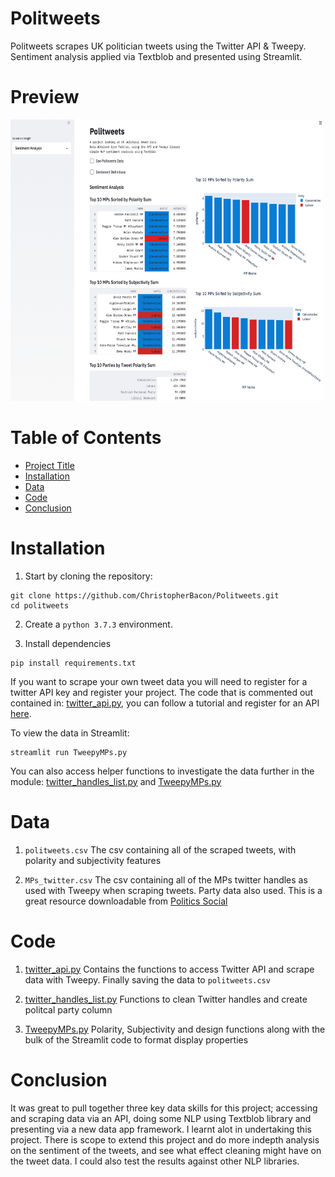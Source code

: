 # Politweets
Politweets scrapes UK politician tweets using the Twitter API &amp; Tweepy. Sentiment analysis applied via Textblob and presented using Streamlit.

# Preview

<img src="politweets_screen.png" width="500" height="450">

# Table of Contents

- [Project Title](#Politweets)
- [Installation](#Installation)
- [Data](#Data)
- [Code](#Code)
- [Conclusion](#Conclusion)

# Installation

1. Start by cloning the repository:
```
git clone https://github.com/ChristopherBacon/Politweets.git
cd politweets
```
2. Create a ```python 3.7.3``` environment.

3. Install dependencies

```
pip install requirements.txt
```
If you want to scrape your own tweet data you will need to register for a twitter API key and register your project. The code that is commented out contained in: [twitter_api.py](twitter_api.py), you can follow a tutorial and register for an API [here](https://developer.twitter.com/en/docs/twitter-api/tutorials).

To view the data in Streamlit:
```
streamlit run TweepyMPs.py
```
You can also access helper functions to investigate the data further in the module: [twitter_handles_list.py](twitter_handles_list.py) and [TweepyMPs.py](TweepyMPs.py)

# Data

1. ```politweets.csv``` The csv containing all of the scraped tweets, with polarity and subjectivity features

2. ```MPs_twitter.csv``` The csv containing all of the MPs twitter handles as used with Tweepy when scraping tweets. Party data also used. This is a great resource downloadable from [Politics Social](https://www.politics-social.com)

# Code

1. [twitter_api.py](twitter_api.py) Contains the functions to access Twitter API and scrape data with Tweepy. Finally saving the data to ```politweets.csv```

2. [twitter_handles_list.py](twitter_handles_list.py) Functions to clean Twitter handles and create politcal party column

3. [TweepyMPs.py](TweepyMPs.py) Polarity, Subjectivity and design functions along with the bulk of the Streamlit code to format display properties

# Conclusion

It was great to pull together three key data skills for this project; accessing and scraping data via an API, doing some NLP using Textblob library and presenting via a new data app framework. I learnt alot in undertaking this project. There is scope to extend this project and do more indepth analysis on the sentiment of the tweets, and see what effect cleaning might have on the tweet data. I could also test the results against other NLP libraries.







